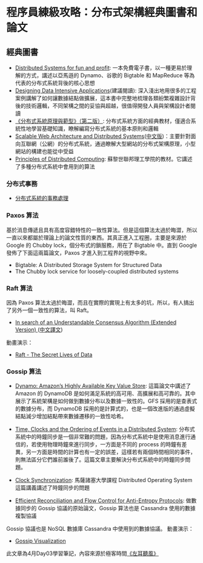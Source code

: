 # 程序員練級攻略：分布式架構經典圖書和論文

## 經典圖書

- [Distributed Systems for fun and profit](http://book.mixu.net/distsys/single-page.html): 一本免費電子書，以一種更易於理解的方式，講述以亞馬遜的 Dynamo、谷歌的 Bigtable 和 MapReduce 等為代表的分布式系統背後的核心思想
- [Designing Data Intensive Applications](http://ddia.vonng.com/#/zh-tw/)(建議閱讀): 深入淺出地用很多的工程案例講解了如何讓數據結點做擴展，這本書中完整地梳理各類紛繁複雜設計背後的技術邏輯，不同架構之間的妥協與超越，很值得開發人員與架構設計者閱讀
- [《分布式系統原理與範型》（第二版）](https://item.jd.com/10079452.html): 分布式系統方面的經典教材，僅適合系統性地學習基礎知識，瞭解編寫分布式系統的基本原則和邏輯
- [Scalable Web Architecture and Distributed Systems](https://aosabook.org/en/v2/distsys.html)([中文版](http://nettee.github.io/posts/2016/Scalable-Web-Architecture-and-Distributed-Systems/))：主要針對面向互聯網（公網）的分布式系統，通過瞭解大型網站的分布式架構原理，小型網站的構建也能從中受益
- [Principles of Distributed Computing](https://disco.ethz.ch/courses/podc_allstars/lecture/podc.pdf): 蘇黎世聯邦理工學院的教材。它講述了多種分布式系統中會用到的算法

### 分布式事務

- [分布式系統的事務處理](https://coolshell.cn/articles/10910.html)

### Paxos 算法

基於消息傳遞且具有高度容錯特性的一致性算法。但是這個算法太過於晦澀，所以一直以來都屬於理論上的論文性質的東西。其真正進入工程圈，主要是來源於 Google 的 Chubby lock，個分布式的鎖服務，用在了 Bigtable 中。直到 Google 發佈了下面這兩篇論文，Paxos 才進入到工程界的視野中來。

- Bigtable: A Distributed Storage System for Structured Data
- The Chubby lock service for loosely-coupled distributed systems

### Raft 算法

因為 Paxos 算法太過於晦澀，而且在實際的實現上有太多的坑，所以，有人搞出了另外一個一致性的算法，叫 Raft。

- [In search of an Understandable Consensus Algorithm (Extended Version) ](https://raft.github.io/raft.pdf)([中文譯文](https://www.infoq.cn/article/raft-paper))

動畫演示：
- [Raft - The Secret Lives of Data](http://thesecretlivesofdata.com/raft/)

### Gossip 算法

- [Dynamo: Amazon’s Highly Available Key Value Store](): 這篇論文中講述了 Amazon 的 DynamoDB 是如何滿足系統的高可用、高擴展和高可靠的。其中展示了系統架構是如何做到數據分布以及數據一致性的。GFS 採用的是查表式的數據分布，而 DynamoDB 採用的是計算式的，也是一個改進版的通過虛擬結點減少增加結點帶來數據遷移的一致性哈希。
- [Time, Clocks and the Ordering of Events in a Distributed System](https://www.microsoft.com/en-us/research/publication/time-clocks-ordering-events-distributed-system/): 分布式系統中的時鐘同步是一個非常難的問題，因為分布式系統中是使用消息進行通信的，若使用物理時鐘來進行同步，一方面是不同的 process 的時鐘有差異，另一方面是時間的計算也有一定的誤差，這樣若有兩個時間相同的事件，則無法區分它們誰前誰後了。這篇文章主要解決分布式系統中的時鐘同步問題。
- [Clock Synchronization](https://lass.cs.umass.edu/~shenoy/courses/spring05/lectures/Lec10.pdf): 馬薩諸塞大學課程 Distributed Operating System 這篇講義講述了時鐘同步的問題

- [Efficient Reconciliation and Flow Control for Anti-Entropy Protocols](https://www.cs.cornell.edu/home/rvr/papers/flowgossip.pdf): 做數據同步的 Gossip 協議的原始論文，Gossip 算法也是 Cassandra 使用的數據複製協議

Gossip 協議也是 NoSQL 數據庫 Cassandra 中使用到的數據協議。
動畫演示：
- [Gossip Visualization](https://rrmoelker.github.io/gossip-visualization/)

此文章為4月Day03學習筆記，內容來源於極客時間[《左耳聽風》](http://gk.link/a/1211a)
